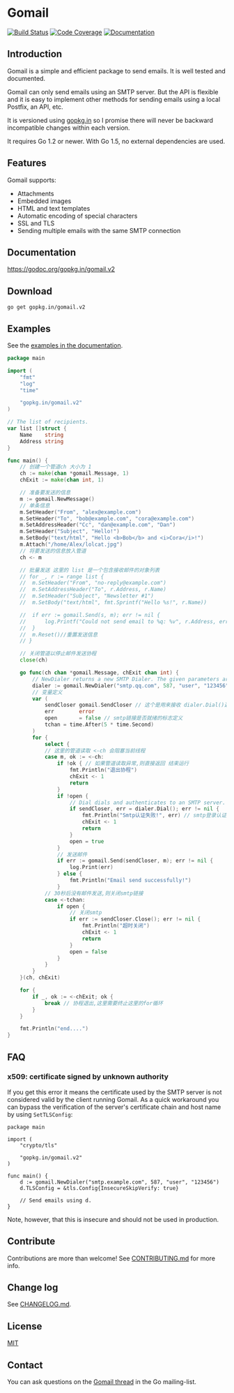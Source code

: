 # Gomail
[![Build Status](https://travis-ci.org/go-gomail/gomail.svg?branch=v2)](https://travis-ci.org/go-gomail/gomail) [![Code Coverage](http://gocover.io/_badge/gopkg.in/gomail.v2)](http://gocover.io/gopkg.in/gomail.v2) [![Documentation](https://godoc.org/gopkg.in/gomail.v2?status.svg)](https://godoc.org/gopkg.in/gomail.v2)

## Introduction

Gomail is a simple and efficient package to send emails. It is well tested and
documented.

Gomail can only send emails using an SMTP server. But the API is flexible and it
is easy to implement other methods for sending emails using a local Postfix, an
API, etc.

It is versioned using [gopkg.in](https://gopkg.in) so I promise
there will never be backward incompatible changes within each version.

It requires Go 1.2 or newer. With Go 1.5, no external dependencies are used.


## Features

Gomail supports:
- Attachments
- Embedded images
- HTML and text templates
- Automatic encoding of special characters
- SSL and TLS
- Sending multiple emails with the same SMTP connection


## Documentation

https://godoc.org/gopkg.in/gomail.v2


## Download

    go get gopkg.in/gomail.v2


## Examples

See the [examples in the documentation](https://godoc.org/gopkg.in/gomail.v2#example-package).

~~~go
package main

import (
	"fmt"
	"log"
	"time"

	"gopkg.in/gomail.v2"
)

// The list of recipients.
var list []struct {
	Name    string
	Address string
}

func main() {
	// 创建一个管道ch 大小为 1
	ch := make(chan *gomail.Message, 1)
	chExit := make(chan int, 1)

	// 准备要发送的信息
	m := gomail.NewMessage()
	// 单条信息
	m.SetHeader("From", "alex@example.com")
	m.SetHeader("To", "bob@example.com", "cora@example.com")
	m.SetAddressHeader("Cc", "dan@example.com", "Dan")
	m.SetHeader("Subject", "Hello!")
	m.SetBody("text/html", "Hello <b>Bob</b> and <i>Cora</i>!")
	m.Attach("/home/Alex/lolcat.jpg")
	// 将要发送的信息放入管道
	ch <- m

	// 批量发送 这里的 list 是一个包含接收邮件的对象列表
	// for _, r := range list {
	// 	m.SetHeader("From", "no-reply@example.com")
	// 	m.SetAddressHeader("To", r.Address, r.Name)
	// 	m.SetHeader("Subject", "Newsletter #1")
	// 	m.SetBody("text/html", fmt.Sprintf("Hello %s!", r.Name))

	// 	if err := gomail.Send(s, m); err != nil {
	// 		log.Printf("Could not send email to %q: %v", r.Address, err)
	// 	}
	// 	m.Reset()//重置发送信息
	// }

	// 关闭管道以停止邮件发送协程
	close(ch)

	go func(ch chan *gomail.Message, chExit chan int) {
		// NewDialer returns a new SMTP Dialer. The given parameters are used to connect to the SMTP server.
		dialer := gomail.NewDialer("smtp.qq.com", 587, "user", "123456")
		// 变量定义
		var (
			sendCloser gomail.SendCloser // 这个是用来接收 dialer.Dial()返回的 SendCloser 注意这是一个接口,用于接收实现了这个接口的对象
			err        error
			open       = false // smtp链接是否就绪的标志定义
			tchan = time.After(5 * time.Second)
		)
		for {
			select {
			// 这里的管道读取 <-ch 会阻塞当前线程
			case m, ok := <-ch:
				if !ok { // 如果管道读取异常,则直接返回 结束运行
					fmt.Println("退出协程")
					chExit <- 1
					return
				}
				if !open {
					// Dial dials and authenticates to an SMTP server. The returned SendCloser should be closed when done using it.
					if sendCloser, err = dialer.Dial(); err != nil {
						fmt.Println("Smtp认证失败!", err) // smtp登录认证异常
						chExit <- 1
						return
					}
					open = true
				}
				// 发送邮件
				if err := gomail.Send(sendCloser, m); err != nil {
					log.Print(err)
				} else {
					fmt.Println("Email send successfully!")
				}
			// 30秒后没有邮件发送,则关闭smtp链接
			case <-tchan:
				if open {
					// 关闭smtp
					if err := sendCloser.Close(); err != nil {
						fmt.Println("超时关闭")
						chExit <- 1
						return
					}
					open = false
				}
			}
		}
	}(ch, chExit)

	for {
		if _, ok := <-chExit; ok {
			break // 协程退出,这里需要终止这里的for循环
		}
	}

	fmt.Println("end....")
}

~~~

## FAQ

### x509: certificate signed by unknown authority

If you get this error it means the certificate used by the SMTP server is not
considered valid by the client running Gomail. As a quick workaround you can
bypass the verification of the server's certificate chain and host name by using
`SetTLSConfig`:

    package main

    import (
    	"crypto/tls"

    	"gopkg.in/gomail.v2"
    )

    func main() {
    	d := gomail.NewDialer("smtp.example.com", 587, "user", "123456")
    	d.TLSConfig = &tls.Config{InsecureSkipVerify: true}

        // Send emails using d.
    }

Note, however, that this is insecure and should not be used in production.


## Contribute

Contributions are more than welcome! See [CONTRIBUTING.md](CONTRIBUTING.md) for
more info.


## Change log

See [CHANGELOG.md](CHANGELOG.md).


## License

[MIT](LICENSE)


## Contact

You can ask questions on the [Gomail
thread](https://groups.google.com/d/topic/golang-nuts/jMxZHzvvEVg/discussion)
in the Go mailing-list.
